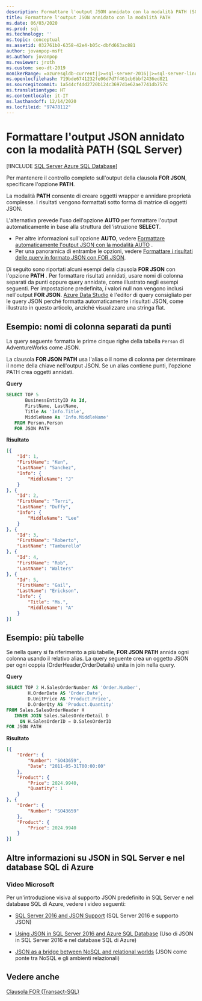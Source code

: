 ```yaml
---
description: Formattare l'output JSON annidato con la modalità PATH (SQL Server)
title: Formattare l'output JSON annidato con la modalità PATH
ms.date: 06/03/2020
ms.prod: sql
ms.technology: ''
ms.topic: conceptual
ms.assetid: 032761b0-6358-42e4-b05c-dbfd663ac881
author: jovanpop-msft
ms.author: jovanpop
ms.reviewer: jroth
ms.custom: seo-dt-2019
monikerRange: =azuresqldb-current||>=sql-server-2016||>=sql-server-linux-2017||=azuresqldb-mi-current
ms.openlocfilehash: 719bde6741232fe06d7d7f461cb6bbf2436ed821
ms.sourcegitcommit: 1a544cf4dd2720b124c3697d1e62ae7741db757c
ms.translationtype: HT
ms.contentlocale: it-IT
ms.lasthandoff: 12/14/2020
ms.locfileid: "97478112"
---
```

# <a name="format-nested-json-output-with-path-mode-sql-server"></a>Formattare l'output JSON annidato con la modalità PATH (SQL Server)
[!INCLUDE [SQL Server Azure SQL Database](../../includes/applies-to-version/sqlserver2016-asdb.md)]

Per mantenere il controllo completo sull'output della clausola **FOR JSON**, specificare l'opzione **PATH**.  
  
La modalità **PATH** consente di creare oggetti wrapper e annidare proprietà complesse. I risultati vengono formattati sotto forma di matrice di oggetti JSON.  
  
L'alternativa prevede l'uso dell'opzione **AUTO** per formattare l'output automaticamente in base alla struttura dell'istruzione **SELECT**.
 -   Per altre informazioni sull'opzione **AUTO**, vedere [Formattare automaticamente l'output JSON con la modalità AUTO](../../relational-databases/json/format-json-output-automatically-with-auto-mode-sql-server.md) .
 -   Per una panoramica di entrambe le opzioni, vedere [Formattare i risultati delle query in formato JSON con FOR JSON](../../relational-databases/json/format-query-results-as-json-with-for-json-sql-server.md).
 
Di seguito sono riportati alcuni esempi della clausola **FOR JSON** con l'opzione **PATH** . Per formattare risultati annidati, usare nomi di colonna separati da punti oppure query annidate, come illustrato negli esempi seguenti. Per impostazione predefinita, i valori null non vengono inclusi nell'output **FOR JSON**.  [Azure Data Studio](../../azure-data-studio/download-azure-data-studio.md) è l'editor di query consigliato per le query JSON perché formatta automaticamente i risultati JSON, come illustrato in questo articolo, anziché visualizzare una stringa flat.

## <a name="example---dot-separated-column-names"></a>Esempio: nomi di colonna separati da punti  
La query seguente formatta le prime cinque righe della tabella `Person` di AdventureWorks come JSON.  

La clausola **FOR JSON PATH** usa l'alias o il nome di colonna per determinare il nome della chiave nell'output JSON. Se un alias contiene punti, l'opzione PATH crea oggetti annidati.  

 **Query**  
  
```sql  
SELECT TOP 5   
       BusinessEntityID As Id,  
       FirstName, LastName,  
       Title As 'Info.Title',  
       MiddleName As 'Info.MiddleName'  
   FROM Person.Person  
   FOR JSON PATH   
```  
  
 **Risultato**  
  
```json  
[{
    "Id": 1,
    "FirstName": "Ken",
    "LastName": "Sanchez",
    "Info": {
        "MiddleName": "J"
    }
}, {
    "Id": 2,
    "FirstName": "Terri",
    "LastName": "Duffy",
    "Info": {
        "MiddleName": "Lee"
    }
}, {
    "Id": 3,
    "FirstName": "Roberto",
    "LastName": "Tamburello"
}, {
    "Id": 4,
    "FirstName": "Rob",
    "LastName": "Walters"
}, {
    "Id": 5,
    "FirstName": "Gail",
    "LastName": "Erickson",
    "Info": {
        "Title": "Ms.",
        "MiddleName": "A"
    }
}]
```  
   
## <a name="example---multiple-tables"></a>Esempio: più tabelle  
Se nella query si fa riferimento a più tabelle, **FOR JSON PATH** annida ogni colonna usando il relativo alias. La query seguente crea un oggetto JSON per ogni coppia (OrderHeader,OrderDetails) unita in join nella query. 
  
 **Query**  
  
```sql  
SELECT TOP 2 H.SalesOrderNumber AS 'Order.Number',  
        H.OrderDate AS 'Order.Date',  
        D.UnitPrice AS 'Product.Price',  
        D.OrderQty AS 'Product.Quantity'  
FROM Sales.SalesOrderHeader H  
   INNER JOIN Sales.SalesOrderDetail D  
     ON H.SalesOrderID = D.SalesOrderID  
FOR JSON PATH   
```  
  
 **Risultato**  
  
```json  
[{
    "Order": {
        "Number": "SO43659",
        "Date": "2011-05-31T00:00:00"
    },
    "Product": {
        "Price": 2024.9940,
        "Quantity": 1
    }
}, {
    "Order": {
        "Number": "SO43659"
    },
    "Product": {
        "Price": 2024.9940
    }
}]
```  

## <a name="learn-more-about-json-in-sql-server-and-azure-sql-database"></a>Altre informazioni su JSON in SQL Server e nel database SQL di Azure  
  
### <a name="microsoft-videos"></a>Video Microsoft

Per un'introduzione visiva al supporto JSON predefinito in SQL Server e nel database SQL di Azure, vedere i video seguenti:

-   [SQL Server 2016 and JSON Support](https://channel9.msdn.com/Shows/Data-Exposed/SQL-Server-2016-and-JSON-Support) (SQL Server 2016 e supporto JSON)

-   [Using JSON in SQL Server 2016 and Azure SQL Database](https://channel9.msdn.com/Shows/Data-Exposed/Using-JSON-in-SQL-Server-2016-and-Azure-SQL-Database) (Uso di JSON in SQL Server 2016 e nel database SQL di Azure)

-   [JSON as a bridge between NoSQL and relational worlds](https://channel9.msdn.com/events/DataDriven/SQLServer2016/JSON-as-a-bridge-betwen-NoSQL-and-relational-worlds) (JSON come ponte tra NoSQL e gli ambienti relazionali)

## <a name="see-also"></a>Vedere anche  
 [Clausola FOR &#40;Transact-SQL&#41;](../../t-sql/queries/select-for-clause-transact-sql.md)  
